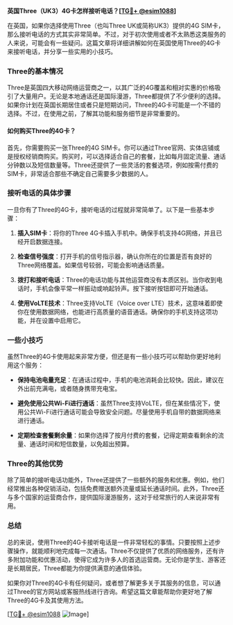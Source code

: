 **英国Three（UK3）4G卡怎样接听电话？[[TG💪+ @esim1088](https://t.me/s/esim1088)]**

在英国，如果你选择使用Three（也叫Three UK或简称UK3）提供的4G SIM卡，那么接听电话的方式其实非常简单。不过，对于初次使用或者不太熟悉这类服务的人来说，可能会有一些疑问。这篇文章将详细讲解如何在英国使用Three的4G卡来接听电话，并分享一些实用的小技巧。

### Three的基本情况

Three是英国四大移动网络运营商之一，以其广泛的4G覆盖和相对实惠的价格吸引了大量用户。无论是本地通话还是国际漫游，Three都提供了不少便利的选择。如果你计划在英国长期居住或者只是短期访问，Three的4G卡可能是一个不错的选择。不过，在使用之前，了解其功能和服务细节是非常重要的。

#### 如何购买Three的4G卡？

首先，你需要购买一张Three的4G SIM卡。你可以通过Three官网、实体店铺或是授权经销商购买。购买时，可以选择适合自己的套餐，比如每月固定流量、通话分钟数以及短信数量等。Three还提供了一些灵活的套餐选项，例如按需付费的SIM卡，非常适合那些不确定自己需要多少数据的人。

### 接听电话的具体步骤

一旦你有了Three的4G卡，接听电话的过程就非常简单了。以下是一些基本步骤：

1. **插入SIM卡**：将你的Three 4G卡插入手机中。确保手机支持4G网络，并且已经开启数据连接。
   
2. **检查信号强度**：打开手机的信号指示器，确认你所在的位置是否有良好的Three网络覆盖。如果信号较弱，可能会影响通话质量。

3. **拨打和接听电话**：Three的电话功能与其他运营商没有本质区别。当你收到电话时，手机会像平常一样振动或响起铃声。按下接听按钮即可开始通话。

4. **使用VoLTE技术**：Three支持VoLTE（Voice over LTE）技术，这意味着即使你在使用数据网络，也能进行高质量的语音通话。确保你的手机支持这项功能，并在设置中启用它。

### 一些小技巧

虽然Three的4G卡使用起来非常方便，但还是有一些小技巧可以帮助你更好地利用这个服务：

- **保持电池电量充足**：在通话过程中，手机的电池消耗会比较快。因此，建议在外出前充满电，或者随身携带充电宝。

- **避免使用公共Wi-Fi进行通话**：虽然Three支持VoLTE，但在某些情况下，使用公共Wi-Fi进行通话可能会导致安全问题。尽量使用手机自带的数据网络来进行通话。

- **定期检查套餐剩余量**：如果你选择了按月付费的套餐，记得定期查看剩余的流量、通话时间和短信数量，以免超出预算。

### Three的其他优势

除了简单的接听电话功能外，Three还提供了一些额外的服务和优惠。例如，他们经常推出各种促销活动，包括免费赠送额外流量或延长通话时间。此外，Three还与多个国家的运营商合作，提供国际漫游服务，这对于经常旅行的人来说非常有用。

### 总结

总的来说，使用Three的4G卡接听电话是一件非常轻松的事情。只要按照上述步骤操作，就能顺利地完成每一次通话。Three不仅提供了优质的网络服务，还有许多附加功能和优惠活动，使得它成为许多人的首选运营商。无论你是学生、游客还是长期居民，Three都能为你提供满意的通信体验。

如果你对Three的4G卡有任何疑问，或者想了解更多关于其服务的信息，可以通过Three的官方网站或客服热线进行咨询。希望这篇文章能帮助你更好地了解Three的4G卡及其使用方法。

[[TG💪+ @esim1088](https://t.me/s/esim1088) ![Image](https://i.postimg.cc/4NQfJmqS/Snipaste-2025-05-13-00-14-12.png)]